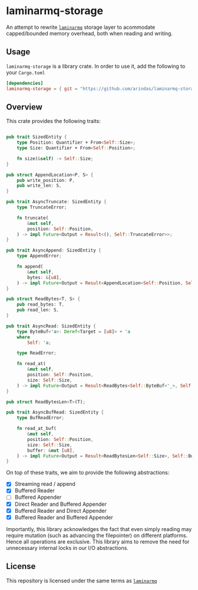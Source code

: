 # laminarmq-storage

An attempt to rewrite [`laminarmq`](https://github.com/arindas/laminarmq) storage layer
to acommodate capped/bounded memory overhead, both when reading and writing.

## Usage

`laminarmq-storage` is a library crate. In order to use it, add the following to your `Cargo.toml`

```toml
[dependencies]
laminarmq-storage = { git = "https://github.com/arindas/laminarmq-storage.git" }
```

## Overview

This crate provides the following traits:

```rust

pub trait SizedEntity {
    type Position: Quantifier + From<Self::Size>;
    type Size: Quantifier + From<Self::Position>;

    fn size(&self) -> Self::Size;
}

pub struct AppendLocation<P, S> {
    pub write_position: P,
    pub write_len: S,
}

pub trait AsyncTruncate: SizedEntity {
    type TruncateError;

    fn truncate(
        &mut self,
        position: Self::Position,
    ) -> impl Future<Output = Result<(), Self::TruncateError>>;
}

pub trait AsyncAppend: SizedEntity {
    type AppendError;

    fn append(
        &mut self,
        bytes: &[u8],
    ) -> impl Future<Output = Result<AppendLocation<Self::Position, Self::Size>, Self::AppendError>>;
}

pub struct ReadBytes<T, S> {
    pub read_bytes: T,
    pub read_len: S,
}

pub trait AsyncRead: SizedEntity {
    type ByteBuf<'a>: Deref<Target = [u8]> + 'a
    where
        Self: 'a;

    type ReadError;

    fn read_at(
        &mut self,
        position: Self::Position,
        size: Self::Size,
    ) -> impl Future<Output = Result<ReadBytes<Self::ByteBuf<'_>, Self::Size>, Self::ReadError>>;
}

pub struct ReadBytesLen<T>(T);

pub trait AsyncBufRead: SizedEntity {
    type BufReadError;

    fn read_at_buf(
        &mut self,
        position: Self::Position,
        size: Self::Size,
        buffer: &mut [u8],
    ) -> impl Future<Output = Result<ReadBytesLen<Self::Size>, Self::BufReadError>>;
}

```

On top of these traits, we aim to provide the following abstractions:

- [x] Streaming read / append
- [x] Buffered Reader
- [ ] Buffered Appender
- [x] Direct Reader and Buffered Appender
- [x] Buffered Reader and Direct Appender
- [x] Buffered Reader and Buffered Appender

Importantly, this library acknowledges the fact that even simply reading may require
mutation (such as advancing the filepointer) on different platforms. Hence all
operations are exclusive. This library aims to remove the need for unnecessary internal
locks in our I/O abstractions.

## License

This repository is licensed under the same terms as [`laminarmq`](https://github.com/arindas/laminarmq)
